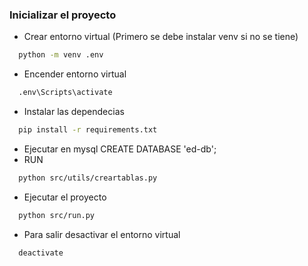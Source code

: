 ### Inicializar el proyecto

- Crear entorno virtual (Primero se debe instalar venv si no se tiene)
``` bash
  python -m venv .env
```
- Encender entorno virtual
```bash
  .env\Scripts\activate
```
- Instalar las dependecias
```bash
  pip install -r requirements.txt
```
- Ejecutar en mysql CREATE DATABASE 'ed-db';
- RUN
```bash
  python src/utils/creartablas.py
```
- Ejecutar el proyecto
```bash
  python src/run.py
```
- Para salir desactivar el entorno virtual
```bash
  deactivate
```

